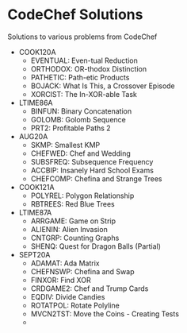 # CodeChef Solutions

Solutions to various problems from CodeChef

- COOK120A
  - EVENTUAL: Even-tual Reduction
  - ORTHODOX: OR-thodox Distinction
  - PATHETIC: Path-etic Products
  - BOJACK: What Is This, a Crossover Episode
  - XORCIST: The In-XOR-able Task
- LTIME86A
  - BINFUN: Binary Concatenation
  - GOLOMB: Golomb Sequence
  - PRT2: Profitable Paths 2
- AUG20A
  - SKMP: Smallest KMP
  - CHEFWED: Chef and Wedding
  - SUBSFREQ: Subsequence Frequency
  - ACCBIP: Insanely Hard School Exams
  - CHEFCOMP: Chefina and Strange Trees
- COOK121A
  - POLYREL: Polygon Relationship
  - RBTREES: Red Blue Trees
- LTIME87A
  - ARRGAME: Game on Strip
  - ALIENIN: Alien Invasion
  - CNTGRP: Counting Graphs
  - SHENQ: Quest for Dragon Balls (Partial)
- SEPT20A
  - ADAMAT: Ada Matrix
  - CHEFNSWP: Chefina and Swap
  - FINXOR: Find XOR
  - CRDGAME2: Chef and Trump Cards
  - EQDIV: Divide Candies
  - ROTATPOL: Rotate Polyline
  - MVCN2TST: Move the Coins - Creating Tests
  - 

